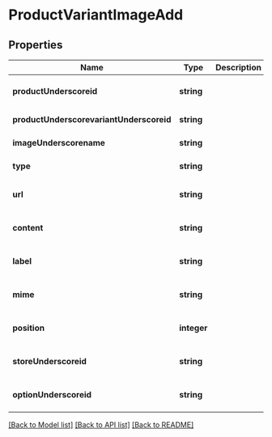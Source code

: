 # ProductVariantImageAdd

## Properties
Name | Type | Description | Notes
------------ | ------------- | ------------- | -------------
**productUnderscoreid** | **string** |  | [optional] [default to null]
**productUnderscorevariantUnderscoreid** | **string** |  | [default to null]
**imageUnderscorename** | **string** |  | [default to null]
**type** | **string** |  | [default to base]
**url** | **string** |  | [optional] [default to null]
**content** | **string** |  | [optional] [default to null]
**label** | **string** |  | [optional] [default to null]
**mime** | **string** |  | [optional] [default to null]
**position** | **integer** |  | [optional] [default to 0]
**storeUnderscoreid** | **string** |  | [optional] [default to null]
**optionUnderscoreid** | **string** |  | [optional] [default to null]

[[Back to Model list]](../README.md#documentation-for-models) [[Back to API list]](../README.md#documentation-for-api-endpoints) [[Back to README]](../README.md)


